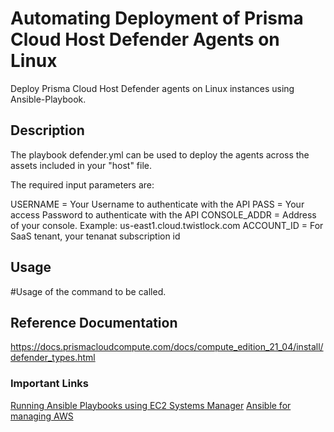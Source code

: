 # Automating Deployment of Prisma Cloud Host Defender Agents on Linux

Deploy Prisma Cloud Host Defender agents on Linux instances using Ansible-Playbook.

## Description

The playbook defender.yml can be used to deploy the agents across the assets included in your "host" file. 

The required input parameters are:

USERNAME = Your Username to authenticate with the API
PASS = Your access Password to authenticate with the API
CONSOLE_ADDR = Address of your console. Example: us-east1.cloud.twistlock.com
ACCOUNT_ID = For SaaS tenant, your tenanat subscription id

## Usage
#Usage of the command to be called.

## Reference Documentation
https://docs.prismacloudcompute.com/docs/compute_edition_21_04/install/defender_types.html

### Important Links
[Running Ansible Playbooks using EC2 Systems Manager](https://aws.amazon.com/blogs/mt/running-ansible-playbooks-using-ec2-systems-manager-run-command-and-state-manager/)
[Ansible for managing AWS](https://docs.ansible.com/ansible/latest/scenario_guides/guide_aws.html)
